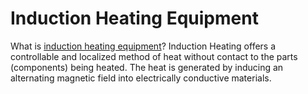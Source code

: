 # Induction Heating Equipment
What is [induction heating equipment](https://www.kehuafurnace.com/)? Induction Heating offers a controllable and localized method of heat without contact to the parts (components) being heated. The heat is generated by inducing an alternating magnetic field into electrically conductive materials.
